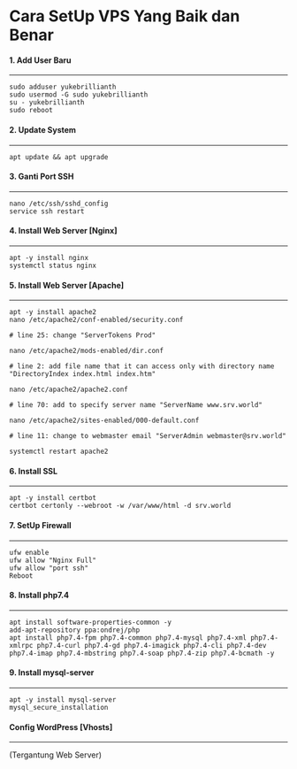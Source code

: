 # Cara SetUp VPS Yang Baik dan Benar

#### 1. Add User Baru
------
```shell
sudo adduser yukebrillianth
sudo usermod -G sudo yukebrillianth
su - yukebrillianth
sudo reboot
```
#### 2. Update System
------
```shell
apt update && apt upgrade
```

#### 3. Ganti Port SSH
------
```shell
nano /etc/ssh/sshd_config
service ssh restart
```

#### 4. Install Web Server [Nginx]
------
```shell
apt -y install nginx
systemctl status nginx
```

#### 5. Install Web Server [Apache]
------
```shell
apt -y install apache2 
nano /etc/apache2/conf-enabled/security.conf

# line 25: change "ServerTokens Prod"

nano /etc/apache2/mods-enabled/dir.conf

# line 2: add file name that it can access only with directory name "DirectoryIndex index.html index.htm"

nano /etc/apache2/apache2.conf

# line 70: add to specify server name "ServerName www.srv.world"

nano /etc/apache2/sites-enabled/000-default.conf

# line 11: change to webmaster email "ServerAdmin webmaster@srv.world"

systemctl restart apache2
```

#### 6. Install SSL
------
```shell
apt -y install certbot 
certbot certonly --webroot -w /var/www/html -d srv.world 
```

#### 7. SetUp Firewall
------
```shell
ufw enable
ufw allow "Nginx Full"
ufw allow "port ssh"
Reboot
```

#### 8. Install php7.4
------
```shell
apt install software-properties-common -y
add-apt-repository ppa:ondrej/php
apt install php7.4-fpm php7.4-common php7.4-mysql php7.4-xml php7.4-xmlrpc php7.4-curl php7.4-gd php7.4-imagick php7.4-cli php7.4-dev php7.4-imap php7.4-mbstring php7.4-soap php7.4-zip php7.4-bcmath -y
```

#### 9. Install mysql-server
------
```shell
apt -y install mysql-server
mysql_secure_installation
```

#### Config WordPress [Vhosts]
------
(Tergantung Web Server)